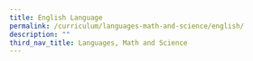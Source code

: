 ```yaml
---
title: English Language
permalink: /curriculum/languages-math-and-science/english/
description: ""
third_nav_title: Languages, Math and Science
---
```

